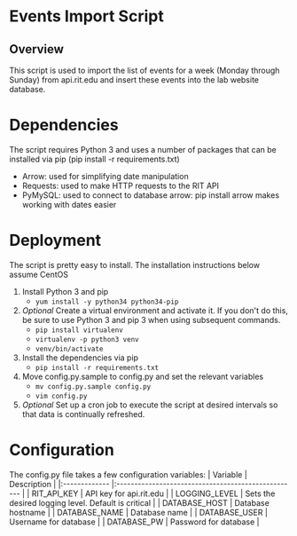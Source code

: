 # Events Import Script

## Overview
This script is used to import the list of events for a week (Monday through Sunday) from api.rit.edu and insert these events into the lab website database.

# Dependencies
The script requires Python 3 and uses a number of packages that can be installed via pip (pip install -r requirements.txt)
* Arrow: used for simplifying date manipulation
* Requests: used to make HTTP requests to the RIT API
* PyMySQL: used to connect to database
arrow: pip install arrow
makes working with dates easier

# Deployment
The script is pretty easy to install. The installation instructions below assume CentOS

1. Install Python 3 and pip
    * `yum install -y python34 python34-pip`
2. *Optional* Create a virtual environment and activate it. If you don't do this, be sure to use Python 3 and pip 3 when using subsequent commands.
    * `pip install virtualenv`
    * `virtualenv -p python3 venv`
    * `venv/bin/activate`
3. Install the dependencies via pip
    * `pip install -r requirements.txt`
4. Move config.py.sample to config.py and set the relevant variables
    * `mv config.py.sample config.py`
    * `vim config.py`
5. *Optional* Set up a cron job to execute the script at desired intervals so that data is continually refreshed.

# Configuration
The config.py file takes a few configuration variables:
| Variable      | Description                                         |
|:------------- |:--------------------------------------------------- |
| RIT_API_KEY   | API key for api.rit.edu                             |
| LOGGING_LEVEL | Sets the desired logging level. Default is critical |
| DATABASE_HOST | Database hostname                                   |
| DATABASE_NAME | Database name                                       |
| DATABASE_USER | Username for database                               |
| DATABASE_PW   | Password for database                               |
